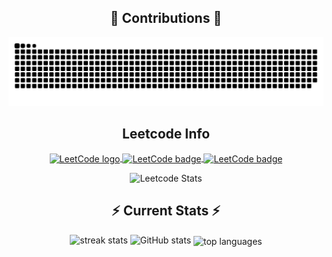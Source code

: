 <div align="center"> 
  
 <h2>🐍 Contributions 🐍</h2>
  <img alt="snake eating my contributions" src="https://raw.githubusercontent.com/salesp07/salesp07/output/github-contribution-grid-snake.svg" />
</div> 

<h2 align="center">Leetcode Info</h2>  
<p align="center">
  <a href="https://leetcode.com/92kareeem/" target="_blank">
    <img align="center" src="https://assets.leetcode.com/static_assets/marketing/2024-50-lg.png" alt="LeetCode logo" height="100" width="100" />
  </a>
  <a href="https://leetcode.com/92kareeem/" target="_blank">
    <img align="center" src="https://leetcode.com/static/images/badges/dcc-2024-9.png" alt="LeetCode badge" height="100" width="100" />
  </a>
  <a href="https://leetcode.com/92kareeem/" target="_blank">
    <img align="center" src="https://leetcode.com/static/images/badges/dcc-2024-8.png" alt="LeetCode badge" height="100" width="100" />
  </a>
</p>

<p align="center">
  <img align="top" flex-grow="1" src="https://leetcard.jacoblin.cool/92kareeem?theme=dark&font=Nunito&ext=heatmap" alt="Leetcode Stats" />  
</p>

<h2 align="center">⚡ Current Stats ⚡</h2>
<div align="center">
  <img width="390" src="https://streak-stats.demolab.com/?user=92kareeem&count_private=true&theme=react&border_radius=10" alt="streak stats"/>
  <img width="390" src="https://github-readme-stats.vercel.app/api?username=92kareeem&show_icons=true&theme=react&rank_icon=github&border_radius=10" alt="GitHub stats" />
  <img width="325" align="center" src="https://github-readme-stats.vercel.app/api/top-langs/?username=92kareeem&hide=HTML&langs_count=8&layout=compact&theme=react&border_radius=10&size_weight=0.5&count_weight=0.5&exclude_repo=github-readme-stats" alt="top languages" />
</div>


